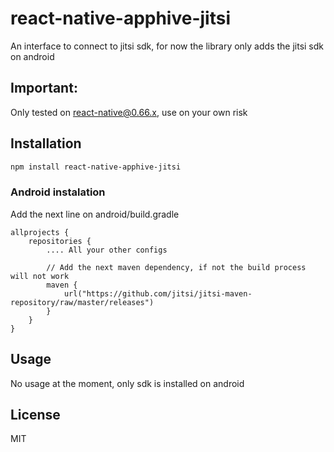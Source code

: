 # react-native-apphive-jitsi

An interface to connect to jitsi sdk, for now the library only adds the jitsi sdk on android

## Important:
Only tested on react-native@0.66.x, use on your own risk

## Installation

```sh
npm install react-native-apphive-jitsi
```

### Android instalation

Add the next line on android/build.gradle

```
allprojects {
    repositories {
        .... All your other configs

        // Add the next maven dependency, if not the build process will not work
        maven {
            url("https://github.com/jitsi/jitsi-maven-repository/raw/master/releases")
        }
    }
}
```

## Usage

No usage at the moment, only sdk is installed on android

## License

MIT
